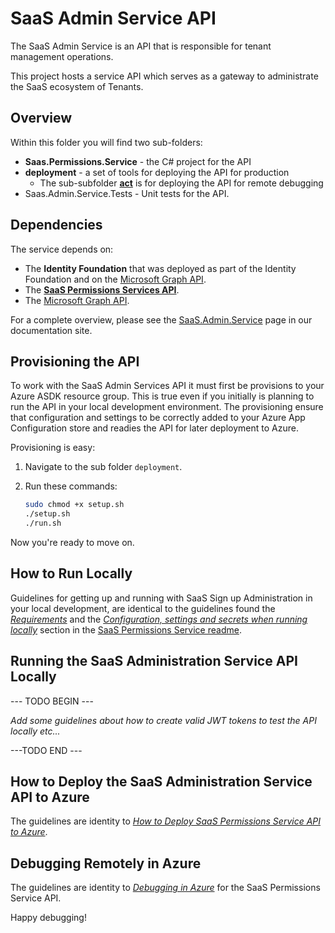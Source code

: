 # SaaS Admin Service API

The SaaS Admin Service is an API that is responsible for tenant management operations.

This project hosts a service API which serves as a gateway to administrate the SaaS ecosystem of Tenants.

## Overview

Within this folder you will find two sub-folders:

- **Saas.Permissions.Service** - the C# project for the API
- **deployment** - a set of tools for deploying the API for production
  - The sub-subfolder **[act](./deployment/act)** is for deploying the API for remote debugging
- Saas.Admin.Service.Tests - Unit tests for the API.

## Dependencies

The service depends on:

- The **Identity Foundation** that was deployed as part of the Identity Foundation and on the [Microsoft Graph API](https://learn.microsoft.com/en-us/graph/use-the-api).
- The **[SaaS Permissions Services API](./../Saas.Identity/Saas.Permissions/readme.md)**.
- The [Microsoft Graph API](https://learn.microsoft.com/en-us/graph/overview). 

For a complete overview, please see the [SaaS.Admin.Service](https://azure.github.io/azure-saas/components/admin-service/) page in our documentation site.

## Provisioning the API

To work with the SaaS Admin Services API it must first be provisions to your Azure ASDK resource group. This is true even if you initially is planning to run the API in your local development environment. The provisioning ensure that configuration and settings to be correctly added to your Azure App Configuration store and readies the API for later deployment to Azure.

Provisioning is easy:

1. Navigate to the sub folder `deployment`.

2. Run these commands:

   ```bash
   sudo chmod +x setup.sh
   ./setup.sh
   ./run.sh
   ```

Now you're ready to move on.

## How to Run Locally

Guidelines for getting up and running with SaaS Sign up Administration in your local development, are identical to the guidelines found the *[Requirements](./../Saas.Identity/Saas.Permissions/readme.md#Requirements)* and the *[Configuration, settings and secrets when running locally](./../Saas.Identity/Saas.Permissions/readme.md#running-the-saas-permissions-service-api-locally)* section in the [SaaS Permissions Service readme](./../Saas.Identity/Saas.Permissions/readme.md). 

## Running the SaaS Administration Service API Locally

--- TODO BEGIN --- 

*Add some guidelines about how to create valid JWT tokens to test the API locally etc...* 

---TODO END ---

## How to Deploy the SaaS Administration Service API to Azure

The guidelines are identity to *[How to Deploy SaaS Permissions Service API to Azure](./../Saas.Identity/Saas.Permissions/readme.md#how--to-deploy-saas-permissions-service-api-to-azure)*.

## Debugging Remotely in Azure

The guidelines are identity to *[Debugging in Azure](./../Saas.Identity/Saas.Permissions/readme.md#debugging-in-azure)* for the SaaS Permissions Service API.

Happy debugging!